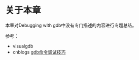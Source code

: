 # 关于本章

本章对Debugging with gdb中没有专门描述的内容进行专题总结。

参考：

- visualgdb 
- cnblogs [gdb命令调试技巧](https://www.cnblogs.com/Forever-Kenlen-Ja/p/8631663.html)
